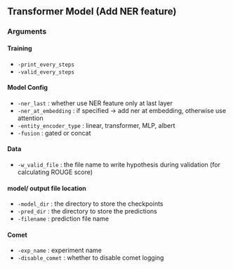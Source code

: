 ## Transformer Model (Add NER feature)
### Arguments
#### Training
- `-print_every_steps` 
- `-valid_every_steps`
#### Model Config
- `-ner_last` : whether use NER feature only at last layer
- `-ner_at_embedding` : if specified -> add ner at embedding, otherwise use attention
- `-entity_encoder_type` : linear, transformer, MLP, albert
- `-fusion` : gated or concat
#### Data
- `-w_valid_file` : the file name to write hypothesis during validation (for calculating ROUGE score)
#### model/ output file location
- `-model_dir` : the directory to store the checkpoints
- `-pred_dir` : the directory to store the predictions
- `-filename` : prediction file name
#### Comet
- `-exp_name` : experiment name
- `-disable_comet` : whether to disable comet logging
